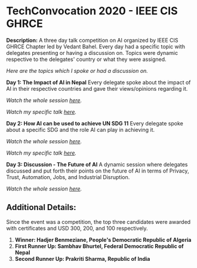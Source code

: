 # TechConvocation 2020 - IEEE CIS GHRCE

**Description:** A three day talk competition on AI organized by IEEE CIS GHRCE Chapter led by Vedant Bahel. Every day had a specific topic with delegates presenting or having a discussion on. Topics were dynamic respective to the delegates' country or what they were assigned.

*Here are the topics which I spoke or had a discussion on.*

**Day 1: The Impact of AI in Nepal**
Every delegate spoke about the impact of AI in their respective countries and gave their views/opinions regarding it.

*Watch the whole session [here](https://youtu.be/fMWwxc00A3E).*

*Watch my specific talk [here](https://youtu.be/fMWwxc00A3E?t=2625).*

**Day 2: How AI can be used to achieve UN SDG 11**
Every delegate spoke about a specific SDG and the role AI can play in achieving it.

*Watch the whole session [here](https://youtu.be/Sr7dIvtdSsQ).*

*Watch my specific talk [here](https://youtu.be/Sr7dIvtdSsQ?t=1791).*

**Day 3: Discussion - The Future of AI**
A dynamic session where delegates discussed and put forth their points on the future of AI in terms of Privacy, Trust, Automation, Jobs, and Industrial Disruption.

*Watch the whole session [here](https://youtu.be/atxvzYDaq0g).*


## Additional Details: 
Since the event was a competition, the top three candidates were awarded with certificates and USD 300, 200, and 100 respectively. 
1. **Winner: Hadjer Benmeziane, People's Democratic Republic of Algeria**
2. **First Runner Up: Sambhav Bhurtel, Federal Democratic Republic of Nepal**
3. **Second Runner Up: Prakriti Sharma, Republic of India**